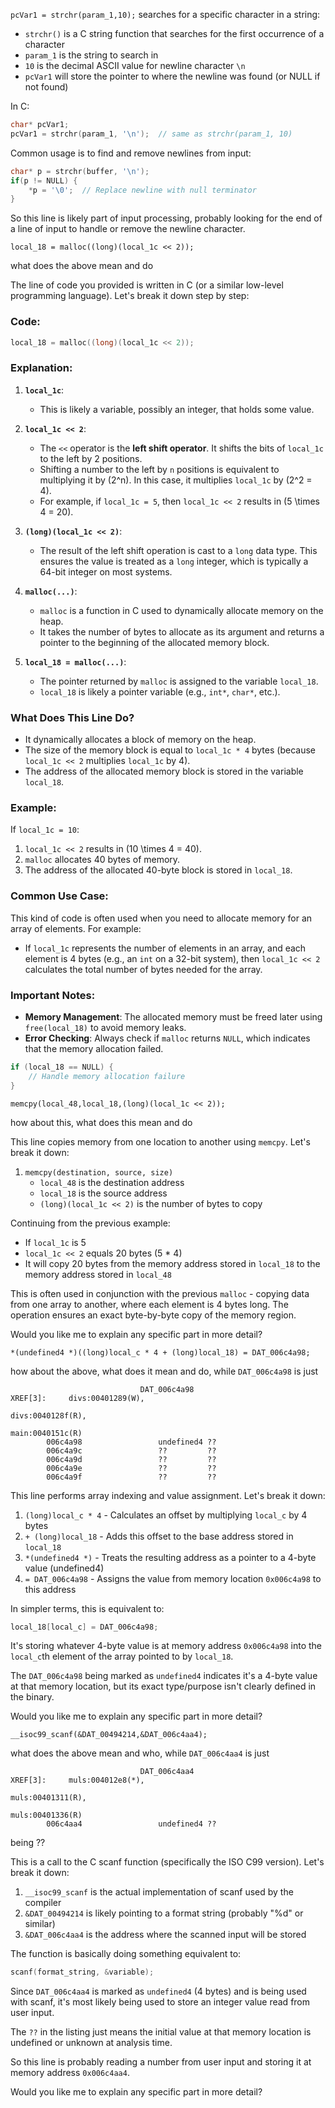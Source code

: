 `pcVar1 = strchr(param_1,10);` searches for a specific character in a string:

- `strchr()` is a C string function that searches for the first occurrence of a character
- `param_1` is the string to search in
- `10` is the decimal ASCII value for newline character `\n`
- `pcVar1` will store the pointer to where the newline was found (or NULL if not found)

In C:
```c
char* pcVar1;
pcVar1 = strchr(param_1, '\n');  // same as strchr(param_1, 10)
```

Common usage is to find and remove newlines from input:
```c
char* p = strchr(buffer, '\n');
if(p != NULL) {
    *p = '\0';  // Replace newline with null terminator
}
```

So this line is likely part of input processing, probably looking for the end of a line of input to handle or remove the newline character.


`local_18 = malloc((long)(local_1c << 2));`

what does the above mean and do


The line of code you provided is written in C (or a similar low-level programming language). Let's break it down step by step:

### Code:
```c
local_18 = malloc((long)(local_1c << 2));
```

### Explanation:
1. **`local_1c`**:
   - This is likely a variable, possibly an integer, that holds some value.

2. **`local_1c << 2`**:
   - The `<<` operator is the **left shift operator**. It shifts the bits of `local_1c` to the left by 2 positions.
   - Shifting a number to the left by `n` positions is equivalent to multiplying it by \(2^n\). In this case, it multiplies `local_1c` by \(2^2 = 4\).
   - For example, if `local_1c = 5`, then `local_1c << 2` results in \(5 \times 4 = 20\).

3. **`(long)(local_1c << 2)`**:
   - The result of the left shift operation is cast to a `long` data type. This ensures the value is treated as a `long` integer, which is typically a 64-bit integer on most systems.

4. **`malloc(...)`**:
   - `malloc` is a function in C used to dynamically allocate memory on the heap.
   - It takes the number of bytes to allocate as its argument and returns a pointer to the beginning of the allocated memory block.

5. **`local_18 = malloc(...)`**:
   - The pointer returned by `malloc` is assigned to the variable `local_18`.
   - `local_18` is likely a pointer variable (e.g., `int*`, `char*`, etc.).

### What Does This Line Do?
- It dynamically allocates a block of memory on the heap.
- The size of the memory block is equal to `local_1c * 4` bytes (because `local_1c << 2` multiplies `local_1c` by 4).
- The address of the allocated memory block is stored in the variable `local_18`.

### Example:
If `local_1c = 10`:
1. `local_1c << 2` results in \(10 \times 4 = 40\).
2. `malloc` allocates 40 bytes of memory.
3. The address of the allocated 40-byte block is stored in `local_18`.

### Common Use Case:
This kind of code is often used when you need to allocate memory for an array of elements. For example:
- If `local_1c` represents the number of elements in an array, and each element is 4 bytes (e.g., an `int` on a 32-bit system), then `local_1c << 2` calculates the total number of bytes needed for the array.

### Important Notes:
- **Memory Management**: The allocated memory must be freed later using `free(local_18)` to avoid memory leaks.
- **Error Checking**: Always check if `malloc` returns `NULL`, which indicates that the memory allocation failed.

```c
if (local_18 == NULL) {
    // Handle memory allocation failure
}
```


```
memcpy(local_48,local_18,(long)(local_1c << 2));
```

how about this, what does this mean and do


This line copies memory from one location to another using `memcpy`. Let's break it down:

1. `memcpy(destination, source, size)`
   - `local_48` is the destination address
   - `local_18` is the source address
   - `(long)(local_1c << 2)` is the number of bytes to copy

Continuing from the previous example:
- If `local_1c` is 5
- `local_1c << 2` equals 20 bytes (5 * 4)
- It will copy 20 bytes from the memory address stored in `local_18` to the memory address stored in `local_48`

This is often used in conjunction with the previous `malloc` - copying data from one array to another, where each element is 4 bytes long. The operation ensures an exact byte-by-byte copy of the memory region.

Would you like me to explain any specific part in more detail?



```
*(undefined4 *)((long)local_c * 4 + (long)local_18) = DAT_006c4a98;
```
how about the above, what does it mean and do, while `DAT_006c4a98` is just 
```
                             DAT_006c4a98                                    XREF[3]:     divs:00401289(W), 
                                                                                          divs:0040128f(R), 
                                                                                          main:0040151c(R)  
        006c4a98                 undefined4 ??
        006c4a9c                 ??         ??
        006c4a9d                 ??         ??
        006c4a9e                 ??         ??
        006c4a9f                 ??         ??
```



This line performs array indexing and value assignment. Let's break it down:

1. `(long)local_c * 4` - Calculates an offset by multiplying `local_c` by 4 bytes
2. `+ (long)local_18` - Adds this offset to the base address stored in `local_18`
3. `*(undefined4 *)` - Treats the resulting address as a pointer to a 4-byte value (undefined4)
4. `= DAT_006c4a98` - Assigns the value from memory location `0x006c4a98` to this address

In simpler terms, this is equivalent to:
```c
local_18[local_c] = DAT_006c4a98;
```

It's storing whatever 4-byte value is at memory address `0x006c4a98` into the `local_c`th element of the array pointed to by `local_18`.

The `DAT_006c4a98` being marked as `undefined4` indicates it's a 4-byte value at that memory location, but its exact type/purpose isn't clearly defined in the binary.

Would you like me to explain any specific part in more detail?


```
__isoc99_scanf(&DAT_00494214,&DAT_006c4aa4);
```

what does the above mean and who, while `DAT_006c4aa4` is just 

```
                             DAT_006c4aa4                                    XREF[3]:     muls:004012e8(*), 
                                                                                          muls:00401311(R), 
                                                                                          muls:00401336(R)  
        006c4aa4                 undefined4 ??
```

being ??

This is a call to the C scanf function (specifically the ISO C99 version). Let's break it down:

1. `__isoc99_scanf` is the actual implementation of scanf used by the compiler
2. `&DAT_00494214` is likely pointing to a format string (probably "%d" or similar)
3. `&DAT_006c4aa4` is the address where the scanned input will be stored

The function is basically doing something equivalent to:
```c
scanf(format_string, &variable);
```

Since `DAT_006c4aa4` is marked as `undefined4` (4 bytes) and is being used with scanf, it's most likely being used to store an integer value read from user input.

The `??` in the listing just means the initial value at that memory location is undefined or unknown at analysis time.

So this line is probably reading a number from user input and storing it at memory address `0x006c4aa4`.

Would you like me to explain any specific part in more detail?